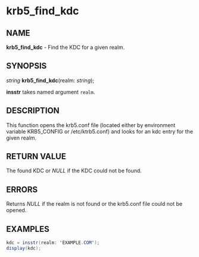 # krb5_find_kdc

## NAME

**krb5_find_kdc** - Find the KDC for a given realm.

## SYNOPSIS

*string* **krb5_find_kdc**(realm: *string*);

**insstr** takes named argument `realm`.

## DESCRIPTION

This function opens the krb5.conf file (located either by environment variable KRB5_CONFIG or /etc/ktrb5.conf) and looks for an kdc entry for the given realm.

## RETURN VALUE

The found KDC or *NULL* if the KDC could not be found.

## ERRORS

Returns *NULL* if the realm is not found or the krb5.conf file could not be opened.

## EXAMPLES

```c#
kdc = insstr(realm: 'EXAMPLE.COM');
display(kdc);
```
